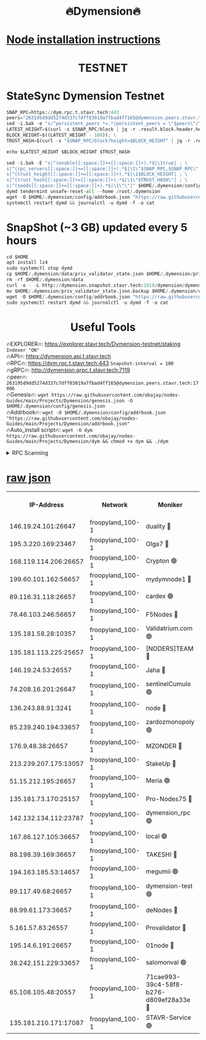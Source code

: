 <h1 align="center"> 🔥Dymension🔥</h1>

[Node installation instructions](https://github.com/obajay/nodes-Guides/tree/main/Projects/Dymension)
=

<h1 align="center"> TESTNET</h1>

# StateSync Dymension Testnet
```python
SNAP_RPC=https://dym.rpc.t.stavr.tech:443
peers="263195d9dd5274d337c7dff03019a7fbad4ff165@dymension.peers.stavr.tech:17086"
sed -i.bak -e "s/^persistent_peers *=.*/persistent_peers = \"$peers\"/" $HOME/.dymension/config/config.toml
LATEST_HEIGHT=$(curl -s $SNAP_RPC/block | jq -r .result.block.header.height); \
BLOCK_HEIGHT=$((LATEST_HEIGHT - 100)); \
TRUST_HASH=$(curl -s "$SNAP_RPC/block?height=$BLOCK_HEIGHT" | jq -r .result.block_id.hash)

echo $LATEST_HEIGHT $BLOCK_HEIGHT $TRUST_HASH

sed -i.bak -E "s|^(enable[[:space:]]+=[[:space:]]+).*$|\1true| ; \
s|^(rpc_servers[[:space:]]+=[[:space:]]+).*$|\1\"$SNAP_RPC,$SNAP_RPC\"| ; \
s|^(trust_height[[:space:]]+=[[:space:]]+).*$|\1$BLOCK_HEIGHT| ; \
s|^(trust_hash[[:space:]]+=[[:space:]]+).*$|\1\"$TRUST_HASH\"| ; \
s|^(seeds[[:space:]]+=[[:space:]]+).*$|\1\"\"|" $HOME/.dymension/config/config.toml
dymd tendermint unsafe-reset-all --home /root/.dymension
wget -O $HOME/.dymension/config/addrbook.json "https://raw.githubusercontent.com/obajay/nodes-Guides/main/Projects/Dymension/addrbook.json"
systemctl restart dymd && journalctl -u dymd -f -o cat

```
# SnapShot (~3 GB) updated every 5 hours
```python
cd $HOME
apt install lz4
sudo systemctl stop dymd
cp $HOME/.dymension/data/priv_validator_state.json $HOME/.dymension/priv_validator_state.json.backup
rm -rf $HOME/.dymension/data
curl -o - -L http://dymension.snapshot.stavr.tech:1019/dymension/dymension-snap.tar.lz4 | lz4 -c -d - | tar -x -C $HOME/.dymension --strip-components 2
mv $HOME/.dymension/priv_validator_state.json.backup $HOME/.dymension/data/priv_validator_state.json
wget -O $HOME/.dymension/config/addrbook.json "https://raw.githubusercontent.com/obajay/nodes-Guides/main/Projects/Dymension/addrbook.json"
sudo systemctl restart dymd && journalctl -u dymd -f -o cat
```

 <h1 align="center"> Useful Tools</h1>

🔥EXPLORER🔥:     https://explorer.stavr.tech/Dymension-testnet/staking        `Indexer "ON"` \
🔥API🔥:          https://dymension.api.t.stavr.tech \
🔥RPC🔥:          https://dym.rpc.t.stavr.tech:443                  `Snapshot-interval = 100` \
🔥gRPC🔥:         http://dymension.grpc.t.stavr.tech:7119 \
🔥peer🔥:         `263195d9dd5274d337c7dff03019a7fbad4ff165@dymension.peers.stavr.tech:17086` \
🔥Genesis🔥:     ```wget https://raw.githubusercontent.com/obajay/nodes-Guides/main/Projects/Dymension/genesis.json -O $HOME/.dymension/config/genesis.json``` \
🔥Addrbook🔥:    ```wget -O $HOME/.dymension/config/addrbook.json "https://raw.githubusercontent.com/obajay/nodes-Guides/main/Projects/Dymension/addrbook.json"``` \
🔥Auto_install script🔥: ```wget -O dym https://raw.githubusercontent.com/obajay/nodes-Guides/main/Projects/Dymension/dym && chmod +x dym && ./dym```

<details>
<summary>RPC Scanning</summary>

<h2 align="center"> We scan nodes in real time every 4 hours. And we provide the final result of RPC endpoints.
We cannot influence the operation of these nodes in any way. </h2>


```python
If Voting Power is higher than 0 --> then the Node is a validator of the network and may be subject to attack and be a potential threat to the chain.
```
```python
We marked such validators with a red symbol
```

</details>

[raw json](https://rpc-check.dymt.stavr.tech/dymt/rpc-dymt-result.json)
=


<table><tr><th>IP-Address</th><th>Network</th><th>Moniker</th><th>Latest Block Height</th><th>Earliest Block Height</th><th>Catching Up</th><th>Tx Index</th><th>Voting Power</th><th>Scan Time</th></tr><tr><td>146.19.24.101:26647</td><td>froopyland_100-1</td><td>duality 🔴</td><td>1589778</td><td>1</td><td>False</td><td>on</td><td>1</td><td>2023-12-07T07:12:28.700960061UTC</td></tr><tr><td>195.3.220.169:23467</td><td>froopyland_100-1</td><td>Olga7 🔴</td><td>1589781</td><td>1</td><td>False</td><td>on</td><td>1</td><td>2023-12-07T07:12:45.650870003UTC</td></tr><tr><td>168.119.114.206:26657</td><td>froopyland_100-1</td><td>Crypton 🟢</td><td>1589782</td><td>1</td><td>False</td><td>off</td><td>0</td><td>2023-12-07T07:12:51.465908095UTC</td></tr><tr><td>199.60.101.162:56657</td><td>froopyland_100-1</td><td>mydymnode1 🔴</td><td>1589776</td><td>106001</td><td>False</td><td>off</td><td>1</td><td>2023-12-07T07:12:12.961620697UTC</td></tr><tr><td>89.116.31.118:26657</td><td>froopyland_100-1</td><td>cardex 🟢</td><td>1589777</td><td>293001</td><td>False</td><td>on</td><td>0</td><td>2023-12-07T07:12:21.521107999UTC</td></tr><tr><td>78.46.103.246:56657</td><td>froopyland_100-1</td><td>F5Nodes 🔴</td><td>1589775</td><td>407001</td><td>False</td><td>off</td><td>1</td><td>2023-12-07T07:12:06.417127113UTC</td></tr><tr><td>135.181.58.28:10357</td><td>froopyland_100-1</td><td>Validatrium.com 🟢</td><td>1589780</td><td>591001</td><td>False</td><td>on</td><td>0</td><td>2023-12-07T07:12:35.627254769UTC</td></tr><tr><td>135.181.113.225:25657</td><td>froopyland_100-1</td><td>[NODERS]TEAM 🔴</td><td>1589780</td><td>737456</td><td>False</td><td>on</td><td>1</td><td>2023-12-07T07:12:36.052925463UTC</td></tr><tr><td>146.19.24.53:26557</td><td>froopyland_100-1</td><td>Jaha 🔴</td><td>1589780</td><td>737456</td><td>False</td><td>off</td><td>1</td><td>2023-12-07T07:12:38.459046750UTC</td></tr><tr><td>74.208.16.201:26647</td><td>froopyland_100-1</td><td>sentinelCumulo 🟢</td><td>1589773</td><td>820001</td><td>False</td><td>on</td><td>0</td><td>2023-12-07T07:11:59.233467516UTC</td></tr><tr><td>136.243.88.91:3241</td><td>froopyland_100-1</td><td>node 🔴</td><td>1589780</td><td>922548</td><td>False</td><td>on</td><td>1</td><td>2023-12-07T07:12:38.770436639UTC</td></tr><tr><td>85.239.240.194:33657</td><td>froopyland_100-1</td><td>zardozmonopoly 🟢</td><td>1589784</td><td>935165</td><td>False</td><td>off</td><td>0</td><td>2023-12-07T07:12:59.139615098UTC</td></tr><tr><td>176.9.48.38:26657</td><td>froopyland_100-1</td><td>MZONDER 🔴</td><td>1589781</td><td>1006001</td><td>False</td><td>on</td><td>1</td><td>2023-12-07T07:12:45.267071000UTC</td></tr><tr><td>213.239.207.175:13057</td><td>froopyland_100-1</td><td>StakeUp 🔴</td><td>1589783</td><td>1150548</td><td>False</td><td>off</td><td>1</td><td>2023-12-07T07:12:54.270863586UTC</td></tr><tr><td>51.15.212.195:26657</td><td>froopyland_100-1</td><td>Meria 🟢</td><td>1589773</td><td>1238063</td><td>False</td><td>on</td><td>0</td><td>2023-12-07T07:11:55.622074309UTC</td></tr><tr><td>135.181.73.170:25157</td><td>froopyland_100-1</td><td>Pro-Nodes75 🔴</td><td>1589775</td><td>1289775</td><td>False</td><td>on</td><td>1</td><td>2023-12-07T07:12:07.983287711UTC</td></tr><tr><td>142.132.134.112:23787</td><td>froopyland_100-1</td><td>dymension_rpc 🟢</td><td>1589778</td><td>1289778</td><td>False</td><td>on</td><td>0</td><td>2023-12-07T07:12:25.932139784UTC</td></tr><tr><td>167.86.127.105:36657</td><td>froopyland_100-1</td><td>local 🟢</td><td>1589782</td><td>1318001</td><td>False</td><td>off</td><td>0</td><td>2023-12-07T07:12:48.500025761UTC</td></tr><tr><td>88.198.39.169:36657</td><td>froopyland_100-1</td><td>TAKESHI 🔴</td><td>1589773</td><td>1330001</td><td>False</td><td>on</td><td>1</td><td>2023-12-07T07:11:59.499746156UTC</td></tr><tr><td>194.163.185.53:14657</td><td>froopyland_100-1</td><td>megumii 🟢</td><td>1589775</td><td>1390788</td><td>False</td><td>on</td><td>0</td><td>2023-12-07T07:12:07.607821853UTC</td></tr><tr><td>89.117.49.68:26657</td><td>froopyland_100-1</td><td>dymension-test 🟢</td><td>1589782</td><td>1473622</td><td>False</td><td>on</td><td>0</td><td>2023-12-07T07:12:51.930383065UTC</td></tr><tr><td>88.99.61.173:36657</td><td>froopyland_100-1</td><td>deNodes 🔴</td><td>1589780</td><td>1501386</td><td>False</td><td>off</td><td>1</td><td>2023-12-07T07:12:35.226879798UTC</td></tr><tr><td>5.161.57.83:26557</td><td>froopyland_100-1</td><td>Provalidator 🔴</td><td>1589773</td><td>1503071</td><td>False</td><td>on</td><td>1</td><td>2023-12-07T07:11:56.284660126UTC</td></tr><tr><td>195.14.6.191:26657</td><td>froopyland_100-1</td><td>01node 🔴</td><td>1589782</td><td>1561776</td><td>False</td><td>on</td><td>1</td><td>2023-12-07T07:12:51.150811596UTC</td></tr><tr><td>38.242.151.229:33657</td><td>froopyland_100-1</td><td>salomonval 🟢</td><td>1589781</td><td>1569001</td><td>False</td><td>off</td><td>0</td><td>2023-12-07T07:12:46.041891128UTC</td></tr><tr><td>65.108.105.48:20557</td><td>froopyland_100-1</td><td>71cae993-39c4-58f8-b276-d809ef28a33e 🔴</td><td>1589778</td><td>1580001</td><td>False</td><td>on</td><td>1</td><td>2023-12-07T07:12:26.296350085UTC</td></tr><tr><td>135.181.210.171:17087</td><td>froopyland_100-1</td><td>STAVR-Service 🟢</td><td>1589774</td><td>1582110</td><td>False</td><td>on</td><td>0</td><td>2023-12-07T07:12:03.985371251UTC</td></tr></table>
